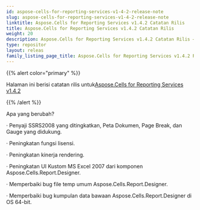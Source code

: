 ```yaml
---
id: aspose-cells-for-reporting-services-v1-4-2-release-note
slug: aspose-cells-for-reporting-services-v1-4-2-release-note
linktitle: Aspose.Cells for Reporting Services v1.4.2 Catatan Rilis
title: Aspose.Cells for Reporting Services v1.4.2 Catatan Rilis
weight: 20
description: Aspose.Cells for Reporting Services v1.4.2 Catatan Rilis – pembaruan dan perbaikan terkini
type: repositor
layout: releas
family_listing_page_title: Aspose.Cells for Reporting Services v1.4.2 Release Note
---
```

{{% alert color="primary" %}} 

 Halaman ini berisi catatan rilis untuk[Aspose.Cells for Reporting Services v1.4.2](https://releases.aspose.com/cells/reportingservices/new-releases/aspose.cells-for-reporting-services-v1.4.2/)

{{% /alert %}} 



 Apa yang berubah?

 · Penyaji SSRS2008 yang ditingkatkan, Peta Dokumen, Page Break, dan Gauge yang didukung.

 · Peningkatan fungsi lisensi.

 · Peningkatan kinerja rendering.

 · Peningkatan UI Kustom MS Excel 2007 dari komponen Aspose.Cells.Report.Designer.

 · Memperbaiki bug file temp umum Aspose.Cells.Report.Designer.

 · Memperbaiki bug kumpulan data bawaan Aspose.Cells.Report.Designer di OS 64-bit.


